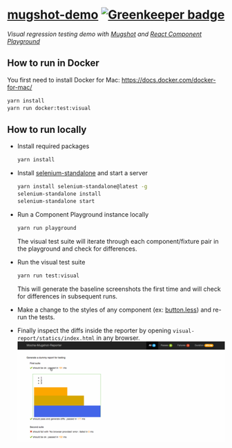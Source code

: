 # [mugshot-demo](https://react-bucharest.github.io/mugshot-demo/) [![Greenkeeper badge](https://badges.greenkeeper.io/react-bucharest/mugshot-demo.svg)](https://greenkeeper.io/)

*Visual regression testing demo with [Mugshot](https://github.com/uberVU/mugshot) and [React Component Playground](https://github.com/skidding/react-component-playground)*

## How to run in Docker

You first need to install Docker for Mac: https://docs.docker.com/docker-for-mac/

```bash
yarn install
yarn run docker:test:visual
```

## How to run locally

- Install required packages
  ```bash
  yarn install
  ```

- Install [selenium-standalone](https://github.com/vvo/selenium-standalone) and start a server
  ```bash
  yarn install selenium-standalone@latest -g
  selenium-standalone install
  selenium-standalone start
  ```

- Run a Component Playground instance locally
  ```bash
  yarn run playground
  ```
  The visual test suite will iterate through each component/fixture pair in the playground and check for differences.

- Run the visual test suite
  ```bash
  yarn run test:visual
  ```
  This will generate the baseline screenshots the first time and will check for differences in subsequent runs.

- Make a change to the styles of any component (ex: [button.less](https://github.com/react-bucharest/mugshot-demo/blob/master/src/button/button.less)) and re-run the tests.

- Finally inspect the diffs inside the reporter by opening `visual-report/statics/index.html` in any browser.
![visual test reporter](assets/reporter.gif)
